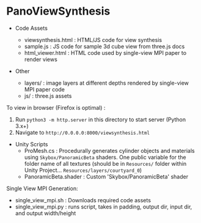 # PanoViewSynthesis

* Code Assets
  * viewsynthesis.html : HTML/JS code for view synthesis
  * sample.js : JS code for sample 3d cube view from three.js docs
  * html_viewer.html : HTML code used by single-view MPI paper to render views
  
* Other
  * layers/ : image layers at different depths rendered by single-view MPI paper code
  * js/ : three.js assets 
  
To view in browser (Firefox is optimal) :

1. Run `python3 -m http.server` in this directory to start server (Python 3.x+)
2. Navigate to `http://0.0.0.0:8000/viewsynthesis.html`


* Unity Scripts
  * ProMesh.cs : Procedurally generates cylinder objects and materials using `Skybox/PanoramicBeta` shaders. One public variable for the folder name of all textures (should be in `Resources/` folder within Unity Project... `Resources/layers/courtyard_0`)
  * PanoramicBeta.shader : Custom 'Skybox/PanoramicBeta' shader

Single View MPI Generation:
 * single_view_mpi.sh : Downloads required code assets
 * single_view_mpi.py : runs script, takes in padding, output dir, input dir, and output width/height
